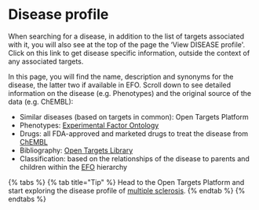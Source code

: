 # Disease profile

When searching for a disease, in addition to the list of targets associated with it, you will also see at the top of the page the ‘View DISEASE profile'. Click on this link to get disease specific information, outside the context of any associated targets.

In this page, you will find the name, description and synonyms for the disease, the latter two if available in EFO. Scroll down to see detailed information on the disease \(e.g. Phenotypes\) and the original source of the data \(e.g. ChEMBL\):

* Similar diseases \(based on targets in common\): Open Targets Platform
* Phenotypes: [Experimental Factor Ontology](http://www.ebi.ac.uk/efo/)
* Drugs: all FDA-approved and marketed drugs to treat the disease from [ChEMBL](https://www.ebi.ac.uk/chembl/)
* Bibliography: [Open Targets Library](https://github.com/opentargets/docs.targetvalidation.org/tree/593d0069107d9cccb589f9343403b18425a9e30f/library.opentargets.io)
* Classification: based on the relationships of the disease to parents and children within the [EFO](https://www.ebi.ac.uk/efo/) hierarchy

{% tabs %}
{% tab title="Tip" %}
Head to the Open Targets Platform and start exploring the disease profile of [multiple sclerosis](http://www.targetvalidation.org/disease/EFO_0003885).
{% endtab %}
{% endtabs %}

